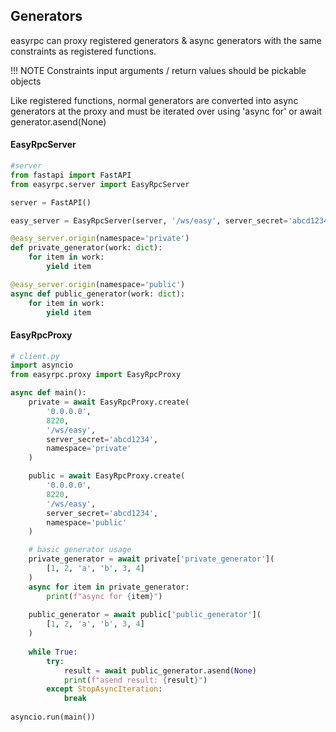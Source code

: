 ## Generators
easyrpc can proxy registered generators & async generators with the same constraints as registered functions.

!!! NOTE Constraints
    input arguments  / return values should be pickable objects


Like registered functions, normal generators are converted into async generators at the proxy and must be iterated over using 'async for' or await generator.asend(None)


#### EasyRpcServer
```python
#server 
from fastapi import FastAPI
from easyrpc.server import EasyRpcServer

server = FastAPI()

easy_server = EasyRpcServer(server, '/ws/easy', server_secret='abcd1234')

@easy_server.origin(namespace='private')
def private_generator(work: dict):
    for item in work:
        yield item

@easy_server.origin(namespace='public')
async def public_generator(work: dict):
    for item in work:
        yield item

```
#### EasyRpcProxy
```python
# client.py
import asyncio
from easyrpc.proxy import EasyRpcProxy

async def main():
    private = await EasyRpcProxy.create(
        '0.0.0.0', 
        8220, 
        '/ws/easy', 
        server_secret='abcd1234',
        namespace='private'
    )

    public = await EasyRpcProxy.create(
        '0.0.0.0', 
        8220, 
        '/ws/easy', 
        server_secret='abcd1234',
        namespace='public'
    )

    # basic generator usage
    private_generator = await private['private_generator'](
        [1, 2, 'a', 'b', 3, 4]
    )
    async for item in private_generator:
        print(f"async for {item}")
    
    public_generator = await public['public_generator'](
        [1, 2, 'a', 'b', 3, 4]
    )
    
    while True:
        try:
            result = await public_generator.asend(None)
            print(f"asend result: {result}")
        except StopAsyncIteration:
            break
            
asyncio.run(main())
```